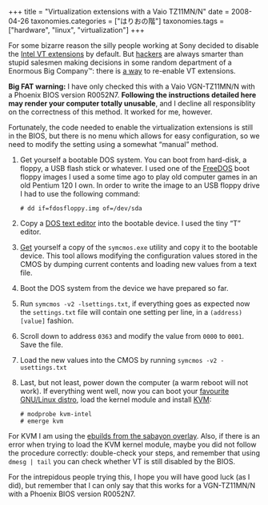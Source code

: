 +++
title = "Virtualization extensions with a Vaio TZ11MN/N"
date = 2008-04-26
taxonomies.categories = ["はりおの階"]
taxonomies.tags = ["hardware", "linux", "virtualization"]
+++

For some bizarre reason the silly people working at Sony decided to
disable the [Intel VT
extensions](http://en.wikipedia.org/wiki/X86_virtualization#Intel_VT_.28IVT.29)
by default. But [hackers](http://catb.org/jargon/html/H/hacker.html) are
always smarter than stupid salesmen making decisions in some random
department of a Enormous Big Company™: there is [a
way](http://forum.notebookreview.com/showthread.php?t=189228&page=5) to
re-enable VT extensions.

**Big FAT warning:** I have only checked this with a Vaio VGN-TZ11MN/N
with a Phoenix BIOS version R0052N7. **Following the instructions
detailed here may render your computer totally unusable**, and I decline
all responsiblity on the correctness of this method. It worked for me,
however.

Fortunately, the code needed to enable the virtualization extensions is
still in the BIOS, but there is no menu which allows for easy
configuration, so we need to modify the setting using a somewhat
“manual” method.

1.  Get yourself a bootable DOS system. You can boot from hard-disk, a
    floppy, a USB flash stick or whatever. I used one of the
    [FreeDOS](http://www.freedos.org/) boot floppy images I used a some
    time ago to play old computer games in an old Pentium 120 I own. In
    order to write the image to an USB floppy drive I had to use the
    following command:

        # dd if=fdosfloppy.img of=/dev/sda

2.  Copy a [DOS text
    editor](http://short.stop.home.att.net/freesoft/txtedit1.htm) into
    the bootable device. I used the tiny “T” editor.

3.  [Get](http://www.filewatcher.com/b/ftp/ftp.supermicro.com/utility.0.0.html)
    yourself a copy of the `symcmos.exe` utility and copy it to the
    bootable device. This tool allows modifying the configuration values
    stored in the CMOS by dumping current contents and loading new
    values from a text file.

4.  Boot the DOS system from the device we have prepared so far.

5.  Run `symcmos -v2 -lsettings.txt`, if everything goes as expected now
    the `settings.txt` file will contain one setting per line, in a
    `(address)[value]` fashion.

6.  Scroll down to address `0363` and modify the value from `0000` to
    `0001`. Save the file.

7.  Load the new values into the CMOS by running
    `symcmos -v2 -usettings.txt`

8.  Last, but not least, power down the computer (a warm reboot will not
    work). If everything went well, now you can boot your [favourite
    GNU/Linux distro](http://gentoo.org), load the kernel module and
    install [KVM](http://kvm.qumranet.com/):

        # modprobe kvm-intel
        # emerge kvm

For KVM I am using the [ebuilds from the sabayon
overlay](http://svn.sabayonlinux.org/overlay/app-emulation/kvm/). Also,
if there is an error when trying to load the KVM kernel module, maybe
you did not follow the procedure correctly: double-check your steps, and
remember that using `dmesg | tail` you can check whether VT is still
disabled by the BIOS.

For the intrepidous people trying this, I hope you will have good luck
(as I did), but remember that I can only say that this works for a
VGN-TZ11MN/N with a Phoenix BIOS version R0052N7.
